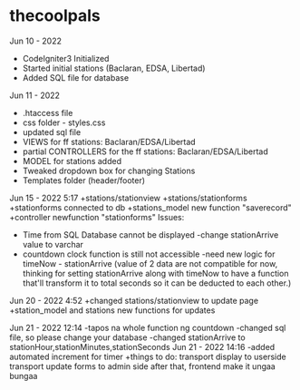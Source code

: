 # thecoolpals

Jun 10 - 2022
+ CodeIgniter3 Initialized
+ Started initial stations (Baclaran, EDSA, Libertad)
+ Added SQL file for database

Jun 11 - 2022
+ .htaccess file
+ css folder - styles.css
+ updated sql file
+ VIEWS for ff stations: Baclaran/EDSA/Libertad
+ partial CONTROLLERS for the ff stations: Baclaran/EDSA/Libertad 
+ MODEL for stations added
+ Tweaked dropdown box for changing Stations
+ Templates folder (header/footer)

Jun 15 - 2022 5:17 
+stations/stationview
+stations/stationforms
+stationforms connected to db
+stations_model new function "saverecord"
+controller newfunction "stationforms"
Issues:
- Time from SQL Database cannot be displayed
-change stationArrive value to varchar
- countdown clock function is still not accessible
-need new logic for timeNow - stationArrive (value of 2 data are not compatible for now, thinking for setting  stationArrive along with timeNow to have a function that'll transform it to total seconds so it can be deducted to each other.)

Jun 20 - 2022 4:52
+changed stations/stationview to update page
+station_model and stations new functions for updates


Jun 21 - 2022 12:14
-tapos na whole function ng countdown
-changed sql file, so please change your database
-changed stationArrive to stationHour,stationMinutes,stationSeconds
Jun 21 - 2022 14:16 
-added automated increment for timer
+things to do: 
            transport display to userside
            transport update forms to admin side
            after that, frontend make it ungaa bungaa